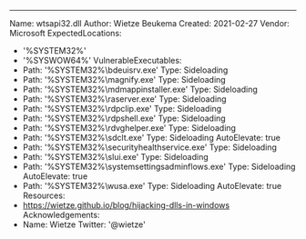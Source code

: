 ---
Name: wtsapi32.dll
Author: Wietze Beukema
Created: 2021-02-27
Vendor: Microsoft
ExpectedLocations:
- '%SYSTEM32%'
- '%SYSWOW64%'
VulnerableExecutables:
- Path: '%SYSTEM32%\bdeuisrv.exe'
  Type: Sideloading
- Path: '%SYSTEM32%\magnify.exe'
  Type: Sideloading
- Path: '%SYSTEM32%\mdmappinstaller.exe'
  Type: Sideloading
- Path: '%SYSTEM32%\raserver.exe'
  Type: Sideloading
- Path: '%SYSTEM32%\rdpclip.exe'
  Type: Sideloading
- Path: '%SYSTEM32%\rdpshell.exe'
  Type: Sideloading
- Path: '%SYSTEM32%\rdvghelper.exe'
  Type: Sideloading
- Path: '%SYSTEM32%\sdclt.exe'
  Type: Sideloading
  AutoElevate: true
- Path: '%SYSTEM32%\securityhealthservice.exe'
  Type: Sideloading
- Path: '%SYSTEM32%\slui.exe'
  Type: Sideloading
- Path: '%SYSTEM32%\systemsettingsadminflows.exe'
  Type: Sideloading
  AutoElevate: true
- Path: '%SYSTEM32%\wusa.exe'
  Type: Sideloading
  AutoElevate: true
Resources:
- https://wietze.github.io/blog/hijacking-dlls-in-windows
Acknowledgements:
- Name: Wietze
  Twitter: '@wietze'
